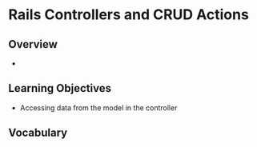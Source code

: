 # Rails Controllers and CRUD Actions

## Overview
-
## Learning Objectives
- Accessing data from the model in the controller

## Vocabulary
